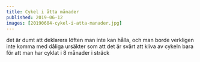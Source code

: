 ```yaml
---
title: Cykel i åtta månader
published: 2019-06-12
images: [20190604-cykel-i-atta-manader.jpg]
---
```


det är dumt att deklarera löften man inte kan hålla, och man borde verkligen inte komma med dåliga ursäkter som att det är svårt att kliva av cykeln bara för att man har cyklat i 8 månader i sträck
